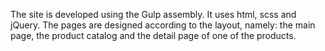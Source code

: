 The site is developed using the Gulp assembly. It uses html, scss and jQuery. The pages are designed according to the layout, namely: the main page, the product catalog and the detail page of one of the products.
